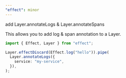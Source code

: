 ```yaml
---
"effect": minor
---
```


add Layer.annotateLogs & Layer.annotateSpans

This allows you to add log & span annotation to a Layer.

```ts
import { Effect, Layer } from "effect";

Layer.effectDiscard(Effect.log("hello")).pipe(
  Layer.annotateLogs({
    service: "my-service",
  }),
);
```
